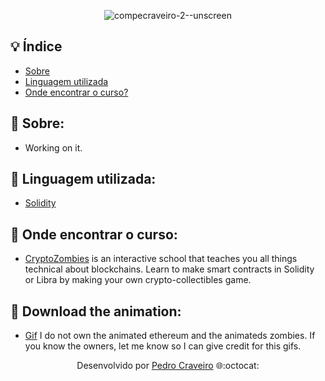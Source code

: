 <div align="center">
  
![compecraveiro-2--unscreen](https://user-images.githubusercontent.com/79882049/148599752-ad392b8c-c74b-4a73-b72c-14ca94465cad.gif)


</div>

## 💡 Índice

- [Sobre](#-sobre)
- [Linguagem utilizada](#-Linguagem-utilizada)
- [Onde encontrar o curso?](#-onde-encontrar-o-curso)

## 📑 Sobre: 

- Working on it.
<!-- O projeto **Contratos Inteligentes: Programação Solidity para Ethereum** é um curso da linguagem de programação Solidity - totalmente gratuito e em português -, que foi ministrado pelos professores **Rafael Nasser e Ronnie Paskin**, membros da **ECOA PUCRIO** na plataforma da **Udemy**.  -->

## 📑 Linguagem utilizada:

- [Solidity](https://soliditylang.org/)

## 📑 Onde encontrar o curso:

- [CryptoZombies](https://cryptozombies.io/) is an interactive school that teaches you all things technical about blockchains. Learn to make smart contracts in Solidity or Libra by making your own crypto-collectibles game.

## 📑 Download the animation:

- [Gif]() I do not own the animated ethereum and the animateds zombies. If you know the owners, let me know so I can give credit for this gifs. 

<p align="center">Desenvolvido por <a href ="https://www.linkedin.com/in/pecraveiro/">Pedro Craveiro</a> 🌐:octocat:</p>
